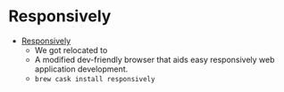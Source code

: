 # Responsively
- [Responsively](https://manojvivek.github.io/responsively-app/)
  -  We got relocated to
  - A modified dev-friendly browser that aids easy responsively web application development.
  - `brew cask install responsively`
